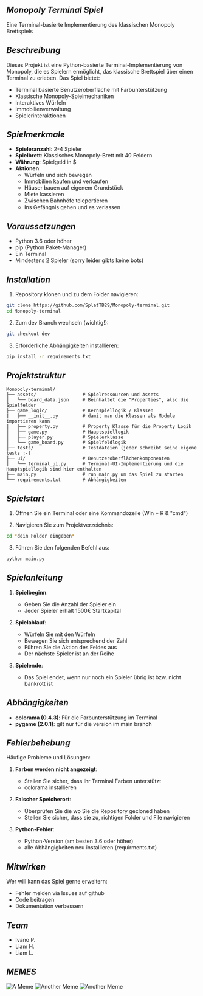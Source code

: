 ## *Monopoly Terminal Spiel*

Eine Terminal-basierte Implementierung des klassischen Monopoly Brettspiels

## *Beschreibung*

Dieses Projekt ist eine Python-basierte Terminal-Implementierung von Monopoly, die es Spielern ermöglicht, das klassische Brettspiel über einen Terminal zu erleben. Das Spiel bietet:

- Terminal basierte Benutzeroberfläche mit Farbunterstützung
- Klassische Monopoly-Spielmechaniken
- Interaktives Würfeln
- Immobilienverwaltung
- Spielerinteraktionen

## *Spielmerkmale*

- **Spieleranzahl**: 2-4 Spieler
- **Spielbrett**: Klassisches Monopoly-Brett mit 40 Feldern
- **Währung**: Spielgeld in $
- **Aktionen**:
  - Würfeln und sich bewegen
  - Immobilien kaufen und verkaufen
  - Häuser bauen auf eigenem Grundstück
  - Miete kassieren
  - Zwischen Bahnhöfe teleportieren
  - Ins Gefängnis gehen und es verlassen

## *Voraussetzungen*

- Python 3.6 oder höher
- pip (Python Paket-Manager)
- Ein Terminal 
- Mindestens 2 Spieler (sorry leider gibts keine bots)

## *Installation*

1. Repository klonen und zu dem Folder navigieren:
```bash
git clone https://github.com/SplatTB29/Monopoly-terminal.git
cd Monopoly-terminal
```

2. Zum dev Branch wechseln (wichtig!):
```bash
git checkout dev
```

3. Erforderliche Abhängigkeiten installieren:
```bash
pip install -r requirements.txt
```

## *Projektstruktur*

```
Monopoly-terminal/
├── assets/                 # Spielressourcen und Assets
│   └── board_data.json     # Beinhaltet die "Properties", also die Spielfelder
├── game_logic/             # Kernspiellogik / Klassen
|   ├── __init__.py         # damit man die Klassen als Module importieren kann
|   ├── property.py         # Property Klasse für die Property Logik 
│   ├── game.py             # Hauptspiellogik
│   ├── player.py           # Spielerklasse
│   └── game_board.py       # Spielfeldlogik
├── tests/                  # Testdateien (jeder schreibt seine eigene tests ;-)
├── ui/                     # Benutzeroberflächenkomponenten
│   └── terminal_ui.py      # Terminal-UI-Implementierung und die Hauptspiellogik sind hier enthalten
├── main.py                 # run main.py um das Spiel zu starten
└── requirements.txt        # Abhängigkeiten
```

## *Spielstart*

1. Öffnen Sie ein Terminal oder eine Kommandozeile (Win + R & "cmd")

2. Navigieren Sie zum Projektverzeichnis:

```bash
cd *dein Folder eingeben*
```

3. Führen Sie den folgenden Befehl aus:

```bash
python main.py
```

## *Spielanleitung*

1. **Spielbeginn**:
   - Geben Sie die Anzahl der Spieler ein
   - Jeder Spieler erhält 1500€ Startkapital

2. **Spielablauf**:
   - Würfeln Sie mit den Würfeln
   - Bewegen Sie sich entsprechend der Zahl
   - Führen Sie die Aktion des Feldes aus
   - Der nächste Spieler ist an der Reihe

3. **Spielende**:
   - Das Spiel endet, wenn nur noch ein Spieler übrig ist bzw. nicht bankrott ist

## *Abhängigkeiten*

- **colorama (0.4.3)**: Für die Farbunterstützung im Terminal
- **pygame (2.0.1)**: gilt nur für die version im main branch

## *Fehlerbehebung*

Häufige Probleme und Lösungen:

1. **Farben werden nicht angezeigt**:
   - Stellen Sie sicher, dass Ihr Terminal Farben unterstützt
   - colorama installieren

2. **Falscher Speicherort**:
   - Überprüfen Sie die wo Sie die Repository gecloned haben
   - Stellen Sie sicher, dass sie zu, richtigen Folder und File navigieren

3. **Python-Fehler**:
   - Python-Version (am besten 3.6 oder höher)
   - alle Abhängigkeiten neu installieren (requirments.txt)


## *Mitwirken*

Wer will kann das Spiel gerne erweitern:
- Fehler melden via Issues auf github
- Code beitragen
- Dokumentation verbessern

## *Team*

- Ivano P.
- Liam H.
- Liam L.


## *MEMES*
![A Meme](https://github.com/SplatTB29/Monopoly-terminal/blob/main/memes/meme.png?raw=true)
![Another Meme](https://github.com/SplatTB29/Monopoly-terminal/blob/main/memes/meme2.png?raw=true)
![Another Meme](https://github.com/SplatTB29/Monopoly-terminal/blob/main/memes/meme3.png?raw=true)
